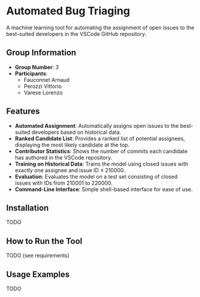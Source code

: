 # Automated Bug Triaging

A machine learning tool for automating the assignment of open issues to the best-suited developers in the VSCode GitHub repository.

## Group Information

- **Group Number**: 3
- **Participants**: 
  - Fauconnet Arnaud
  - Perozzi Vittorio
  - Varese Lorenzo

## Features

- **Automated Assignment**: Automatically assigns open issues to the best-suited developers based on historical data.
- **Ranked Candidate List**: Provides a ranked list of potential assignees, displaying the most likely candidate at the top.
- **Contributor Statistics**: Shows the number of commits each candidate has authored in the VSCode repository.
- **Training on Historical Data**: Trains the model using closed issues with exactly one assignee and issue ID ≤ 210000.
- **Evaluation**: Evaluates the model on a test set consisting of closed issues with IDs from 210001 to 220000.
- **Command-Line Interface**: Simple shell-based interface for ease of use.

## Installation

TODO

## How to Run the Tool

TODO (see requirements)

## Usage Examples

TODO
